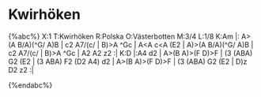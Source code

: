 # Kwirhöken

{%abc%}
X:1
T:Kwirhöken
R:Polska
O:Västerbotten
M:3/4
L:1/8
K:Am
|: A>(A B/A)(^G/ A)B | c2 A7/(c/ | B)>A ^G<A B>c | A<A c<A (E2 | 
A)>(A B/A)(^G/ A)B | c2 A7/(c/ | B)>A ^G<A B>c | A2 A2 z2 :|
K:D
|:A4 d2 | A>(B A)>(F D)>F | (3 (ABA) G2 (E2 | (3 ABA) F2 (D2
A4) d2 | A>(B A)>(F D)>F | (3 (ABA) G2 (E2 | D)z D2 z2 :|

{%endabc%}
